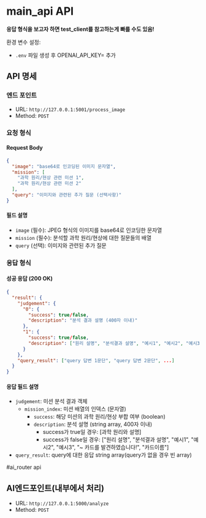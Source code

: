 # main_api API
**응답 형식을 보고자 하면 test_client를 참고하는게 빠를 수도 있음!**

환경 변수 설정:
- `.env` 파일 생성 후 OPENAI_API_KEY= 추가
## API 명세

### 엔드 포인트
- URL: `http://127.0.0.1:5001/process_image`
- Method: `POST`


### 요청 형식
#### Request Body
```json
{
  "image": "base64로 인코딩된 이미지 문자열",
  "mission": [
    "과학 원리/현상 관련 미션 1",
    "과학 원리/현상 관련 미션 2"
  ],
  "query": "이미지와 관련된 추가 질문 (선택사항)"
}
```

#### 필드 설명
- `image` (필수): JPEG 형식의 이미지를 base64로 인코딩한 문자열
- `mission` (필수): 분석할 과학 원리/현상에 대한 질문들의 배열
- `query` (선택): 이미지와 관련된 추가 질문

### 응답 형식
#### 성공 응답 (200 OK)
```json
{
  "result": {
    "judgement": {
      "0": {
        "success": true/false,
        "description": "분석 결과 설명 (400자 이내)"
      },
      "1": {
        "success": true/false,
        "description": ["원리 설명", "분석결과 설명", "예시1", "예시2", "예시3", "~ 카드를 발견하였습니다!"]
      }
    },
    "query_result": ["query 답변 1문단", "query 답변 2문단", ...]
  }
}
```

#### 응답 필드 설명
- `judgement`: 미션 분석 결과 객체
  - `mission_index`: 미션 배열의 인덱스 (문자열)
    - `success`: 해당 미션의 과학 원리/현상 부합 여부 (boolean)
    - `description`: 분석 설명 (string array, 400자 이내)
      - success가 true일 경우: [과학 원리와 설명]
      - success가 false일 경우: ["원리 설명", "분석결과 설명", "예시1", "예시2", "예시3", "~ 카드를 발견하였습니다!", "카드이름"]
- `query_result`: query에 대한 응답 string array(query가 없을 경우 빈 array)

#ai_router api
## AI엔드포인트(내부에서 처리)
- URL: `http://127.0.0.1:5000/analyze`
- Method: `POST`

